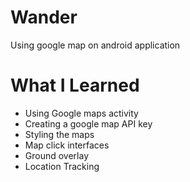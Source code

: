 # Wander
Using google map on android application

# What I Learned
* Using Google maps activity
* Creating a google map API key
* Styling the maps
* Map click interfaces
* Ground overlay
* Location Tracking
